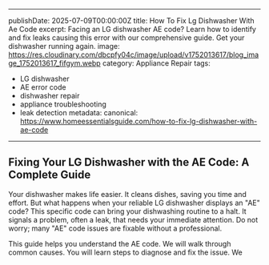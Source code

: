 
---
publishDate: 2025-07-09T00:00:00Z
title: How To Fix Lg Dishwasher With Ae Code
excerpt: Facing an LG dishwasher AE code? Learn how to identify and fix leaks causing this error with our comprehensive guide. Get your dishwasher running again.
image: https://res.cloudinary.com/dbcpfy04c/image/upload/v1752013617/blog_image_1752013617_fifgym.webp
category: Appliance Repair
tags:
  - LG dishwasher
  - AE error code
  - dishwasher repair
  - appliance troubleshooting
  - leak detection
metadata:
  canonical: https://www.homeessentialsguide.com/how-to-fix-lg-dishwasher-with-ae-code
---

## Fixing Your LG Dishwasher with the AE Code: A Complete Guide

Your dishwasher makes life easier. It cleans dishes, saving you time and effort. But what happens when your reliable LG dishwasher displays an "AE" code? This specific code can bring your dishwashing routine to a halt. It signals a problem, often a leak, that needs your immediate attention. Do not worry; many "AE" code issues are fixable without a professional.

This guide helps you understand the AE code. We will walk through common causes. You will learn steps to diagnose and fix the issue. We